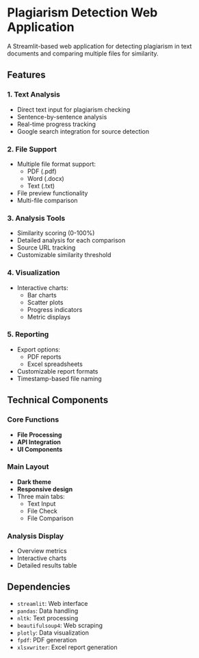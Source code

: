 # Plagiarism Detection Web Application

A Streamlit-based web application for detecting plagiarism in text documents and comparing multiple files for similarity.

## Features

### 1. Text Analysis
- Direct text input for plagiarism checking
- Sentence-by-sentence analysis
- Real-time progress tracking
- Google search integration for source detection

### 2. File Support
- Multiple file format support:
  - PDF (.pdf)
  - Word (.docx)
  - Text (.txt)
- File preview functionality
- Multi-file comparison

### 3. Analysis Tools
- Similarity scoring (0-100%)
- Detailed analysis for each comparison
- Source URL tracking
- Customizable similarity threshold

### 4. Visualization
- Interactive charts:
  - Bar charts
  - Scatter plots
  - Progress indicators
  - Metric displays

### 5. Reporting
- Export options:
  - PDF reports
  - Excel spreadsheets
- Customizable report formats
- Timestamp-based file naming

## Technical Components

### Core Functions
- **File Processing**
- **API Integration**
- **UI Components**

### Main Layout
- **Dark theme**
- **Responsive design**
- Three main tabs:
  - Text Input
  - File Check
  - File Comparison

### Analysis Display
- Overview metrics
- Interactive charts
- Detailed results table

## Dependencies
- `streamlit`: Web interface
- `pandas`: Data handling
- `nltk`: Text processing
- `beautifulsoup4`: Web scraping
- `plotly`: Data visualization
- `fpdf`: PDF generation
- `xlsxwriter`: Excel report generation


